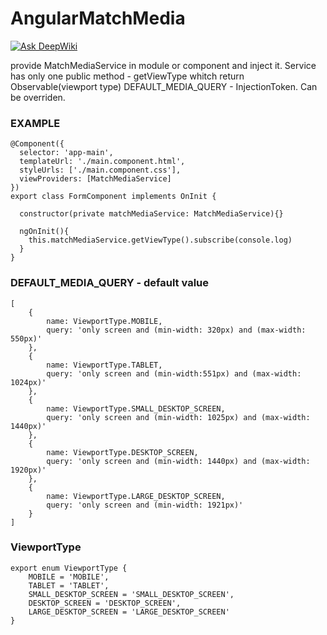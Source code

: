 # AngularMatchMedia

[![Ask DeepWiki](https://deepwiki.com/badge.svg)](https://deepwiki.com/Mihail04/angularMatchMedia)


provide MatchMediaService in module or component and inject it.
Service has only one public method - getViewType whitch return Observable<string>(viewport type)
DEFAULT_MEDIA_QUERY - InjectionToken. Can be overriden.

### EXAMPLE

```
@Component({
  selector: 'app-main',
  templateUrl: './main.component.html',
  styleUrls: ['./main.component.css'],
  viewProviders: [MatchMediaService]
})
export class FormComponent implements OnInit {

  constructor(private matchMediaService: MatchMediaService){}

  ngOnInit(){
    this.matchMediaService.getViewType().subscribe(console.log)
  }
}

```

### DEFAULT_MEDIA_QUERY - default value 
```
[
    {
        name: ViewportType.MOBILE,
        query: 'only screen and (min-width: 320px) and (max-width: 550px)'
    },
    {
        name: ViewportType.TABLET,
        query: 'only screen and (min-width:551px) and (max-width: 1024px)'
    },
    {
        name: ViewportType.SMALL_DESKTOP_SCREEN,
        query: 'only screen and (min-width: 1025px) and (max-width: 1440px)'
    },
    {
        name: ViewportType.DESKTOP_SCREEN,
        query: 'only screen and (min-width: 1440px) and (max-width: 1920px)'
    },
    {
        name: ViewportType.LARGE_DESKTOP_SCREEN,
        query: 'only screen and (min-width: 1921px)'
    }
]
```
### ViewportType
```
export enum ViewportType {
    MOBILE = 'MOBILE',
    TABLET = 'TABLET',
    SMALL_DESKTOP_SCREEN = 'SMALL_DESKTOP_SCREEN',
    DESKTOP_SCREEN = 'DESKTOP_SCREEN',
    LARGE_DESKTOP_SCREEN = 'LARGE_DESKTOP_SCREEN'
}
```
